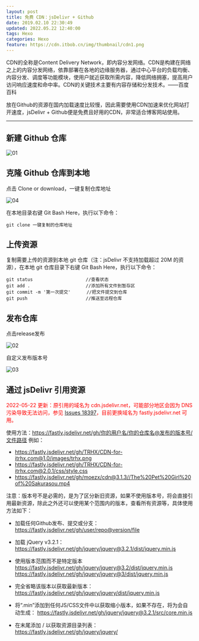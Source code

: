 ```yaml
---
layout: post
title: 免费 CDN：jsDelivr + Github
date: 2019.02.10 22:30:49
updated: 2022.05.22 12:40:00
tags: Hexo
categories: Hexo
feature: https://cdn.itbob.cn/img/thumbnail/cdn1.png
---
```


CDN的全称是Content Delivery Network，即内容分发网络。CDN是构建在网络之上的内容分发网络，依靠部署在各地的边缘服务器，通过中心平台的负载均衡、内容分发、调度等功能模块，使用户就近获取所需内容，降低网络拥塞，提高用户访问响应速度和命中率。CDN的关键技术主要有内容存储和分发技术。——百度百科

放在Github的资源在国内加载速度比较慢，因此需要使用CDN加速来优化网站打开速度，jsDelivr + Github便是免费且好用的CDN，非常适合博客网站使用。

---
## 新建 Github 仓库

![01](https://cdn.itbob.cn/img/article/004/01.jpg)

## 克隆 Github 仓库到本地

点击 Clone or download，一键复制仓库地址

![04](https://cdn.itbob.cn/img/article/004/04.jpg)

在本地目录右键 Git Bash Here，执行以下命令：

 ```git
 git clone 一键复制的仓库地址
```

## 上传资源

复制需要上传的资源到本地 git 仓库（注：jsDelivr 不支持加载超过 20M 的资源），在本地 git 仓库目录下右键 Git Bash Here，执行以下命令：

```git
git status                    //查看状态
git add .                     //添加所有文件到暂存区
git commit -m '第一次提交'      //把文件提交到仓库
git push                      //推送至远程仓库
```

## 发布仓库

点击release发布

![02](https://cdn.itbob.cn/img/article/004/02.jpg)

自定义发布版本号

![03](https://cdn.itbob.cn/img/article/004/03.jpg)

## 通过 jsDelivr 引用资源

<font color=red>2022-05-22 更新：原引用的域名为 cdn.jsdelivr.net，可能部分地区会因为 DNS 污染导致无法访问，参见 [Issues 18397](https://github.com/jsdelivr/jsdelivr/issues/18397)，目前更换域名为 fastly.jsdelivr.net 可用。</font>

使用方法：https://fastly.jsdelivr.net/gh/你的用户名/你的仓库名@发布的版本号/文件路径
例如：
- https://fastly.jsdelivr.net/gh/TRHX/CDN-for-itrhx.com@1.0/images/trhx.png
- https://fastly.jsdelivr.net/gh/TRHX/CDN-for-itrhx.com@2.0.1/css/style.css
- https://fastly.jsdelivr.net/gh/moezx/cdn@3.1.3//The%20Pet%20Girl%20of%20Sakurasou.mp4

注意：版本号不是必需的，是为了区分新旧资源，如果不使用版本号，将会直接引用最新资源，除此之外还可以使用某个范围内的版本，查看所有资源等，具体使用方法如下：

- 加载任何Github发布、提交或分支：
  https://fastly.jsdelivr.net/gh/user/repo@version/file

- 加载 jQuery v3.2.1：
  https://fastly.jsdelivr.net/gh/jquery/jquery@3.2.1/dist/jquery.min.js

- 使用版本范围而不是特定版本
  https://fastly.jsdelivr.net/gh/jquery/jquery@3.2/dist/jquery.min.js
  https://fastly.jsdelivr.net/gh/jquery/jquery@3/dist/jquery.min.js

- 完全省略该版本以获取最新版本：
  https://fastly.jsdelivr.net/gh/jquery/jquery/dist/jquery.min.js

- 将“.min”添加到任何JS/CSS文件中以获取缩小版本，如果不存在，将为会自动生成：
  https://fastly.jsdelivr.net/gh/jquery/jquery@3.2.1/src/core.min.js

- 在末尾添加 / 以获取资源目录列表：
  https://fastly.jsdelivr.net/gh/jquery/jquery/